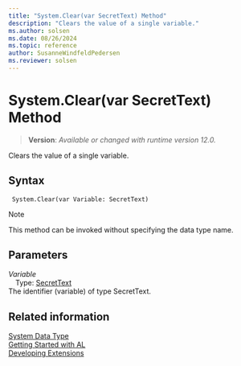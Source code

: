 ```yaml
---
title: "System.Clear(var SecretText) Method"
description: "Clears the value of a single variable."
ms.author: solsen
ms.date: 08/26/2024
ms.topic: reference
author: SusanneWindfeldPedersen
ms.reviewer: solsen
---
```

[//]: # (START>DO_NOT_EDIT)
[//]: # (IMPORTANT:Do not edit any of the content between here and the END>DO_NOT_EDIT.)
[//]: # (Any modifications should be made in the .xml files in the ModernDev repo.)
# System.Clear(var SecretText) Method
> **Version**: _Available or changed with runtime version 12.0._

Clears the value of a single variable.


## Syntax
```AL
 System.Clear(var Variable: SecretText)
```
> [!NOTE]
> This method can be invoked without specifying the data type name.
## Parameters
*Variable*  
&emsp;Type: [SecretText](../secrettext/secrettext-data-type.md)  
The identifier (variable) of type SecretText.  



[//]: # (IMPORTANT: END>DO_NOT_EDIT)
## Related information
[System Data Type](system-data-type.md)  
[Getting Started with AL](../../devenv-get-started.md)  
[Developing Extensions](../../devenv-dev-overview.md)